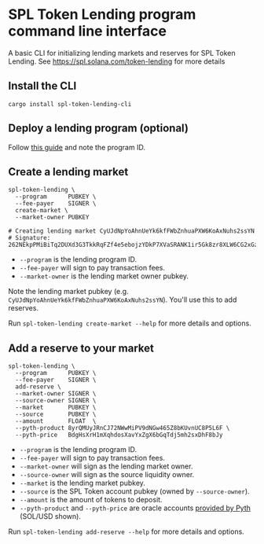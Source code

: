 # SPL Token Lending program command line interface

A basic CLI for initializing lending markets and reserves for SPL Token Lending.
See https://spl.solana.com/token-lending for more details

## Install the CLI
```shell
cargo install spl-token-lending-cli
```

## Deploy a lending program (optional)

Follow [this guide](../README.md#Deploy-a-lending-program) and note the program ID.

## Create a lending market
```shell
spl-token-lending \
  --program      PUBKEY \
  --fee-payer    SIGNER \
  create-market \
  --market-owner PUBKEY

# Creating lending market CyUJdNpYoAhnUeYk6kfFWbZnhuaPXW6KoAxNuhs2ssYN
# Signature: 262NEkpPMiBiTq2DUXd3G3TkkRqFZf4e5ebojzYDkP7XVaSRANK1ir5Gk8zr8XLW6CG2xGzNFvEcUrbnENwenEwa
```
- `--program` is the lending program ID.
- `--fee-payer` will sign to pay transaction fees.
- `--market-owner` is the lending market owner pubkey.

Note the lending market pubkey (e.g. `CyUJdNpYoAhnUeYk6kfFWbZnhuaPXW6KoAxNuhs2ssYN`). You'll use this to add reserves.

Run `spl-token-lending create-market --help` for more details and options.

## Add a reserve to your market

```shell
spl-token-lending \
  --program      PUBKEY \
  --fee-payer    SIGNER \
  add-reserve \
  --market-owner SIGNER \
  --source-owner SIGNER \
  --market       PUBKEY \
  --source       PUBKEY \
  --amount       FLOAT  \
  --pyth-product 8yrQMUyJRnCJ72NWwMiPV9dNGw465Z8bKUvnUC8P5L6F \
  --pyth-price   BdgHsXrH1mXqhdosXavYxZgX6bGqTdj5mh2sxDhF8bJy
```
- `--program` is the lending program ID.
- `--fee-payer` will sign to pay transaction fees.
- `--market-owner` will sign as the lending market owner.
- `--source-owner` will sign as the source liquidity owner.
- `--market` is the lending market pubkey.
- `--source` is the SPL Token account pubkey (owned by `--source-owner`).
- `--amount` is the amount of tokens to deposit.
- `--pyth-product` and `--pyth-price` are oracle
  accounts [provided by Pyth](https://pyth.network/developers/consumers/accounts) (SOL/USD shown).

Run `spl-token-lending add-reserve --help` for more details and options.